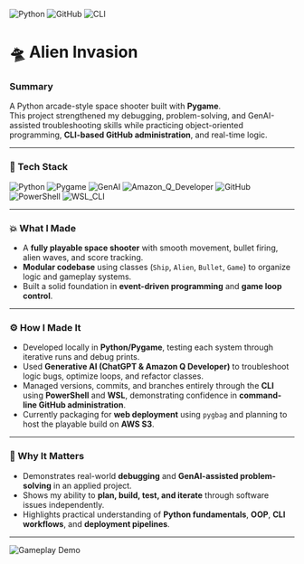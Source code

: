 ![Python](https://img.shields.io/badge/Python-3776AB?logo=python&logoColor=white)
![GitHub](https://img.shields.io/badge/GitHub-181717?logo=github&logoColor=white)
![CLI](https://img.shields.io/badge/Command--Line-2C2C32?logo=gnometerminal&logoColor=white)

# 🛸 Alien Invasion

### Summary  
A Python arcade-style space shooter built with **Pygame**.  
This project strengthened my debugging, problem-solving, and GenAI-assisted troubleshooting skills while practicing object-oriented programming, **CLI-based GitHub administration**, and real-time logic.

---

### 🧠 Tech Stack  
![Python](https://img.shields.io/badge/-Python-3776AB?logo=python&logoColor=white)
![Pygame](https://img.shields.io/badge/-Pygame-4B8BBE?logo=python&logoColor=white)
![GenAI](https://img.shields.io/badge/-Generative_AI-8A2BE2?logo=openai&logoColor=white)
![Amazon_Q_Developer](https://img.shields.io/badge/-Amazon_Q_Developer-FF9900?logo=amazonaws&logoColor=white)
![GitHub](https://img.shields.io/badge/-GitHub-181717?logo=github)
![PowerShell](https://img.shields.io/badge/-PowerShell-5391FE?logo=powershell&logoColor=white)
![WSL_CLI](https://img.shields.io/badge/-WSL_CLI-0078D6?logo=linux&logoColor=white)

---

### 💥 What I Made  
- A **fully playable space shooter** with smooth movement, bullet firing, alien waves, and score tracking.  
- **Modular codebase** using classes (`Ship`, `Alien`, `Bullet`, `Game`) to organize logic and gameplay systems.  
- Built a solid foundation in **event-driven programming** and **game loop control**.

---

### ⚙️ How I Made It  
- Developed locally in **Python/Pygame**, testing each system through iterative runs and debug prints.  
- Used **Generative AI (ChatGPT & Amazon Q Developer)** to troubleshoot logic bugs, optimize loops, and refactor classes.  
- Managed versions, commits, and branches entirely through the **CLI** using **PowerShell** and **WSL**, demonstrating confidence in **command-line GitHub administration**.  
- Currently packaging for **web deployment** using `pygbag` and planning to host the playable build on **AWS S3**.

---

### 🚀 Why It Matters  
- Demonstrates real-world **debugging** and **GenAI-assisted problem-solving** in an applied project.  
- Shows my ability to **plan, build, test, and iterate** through software issues independently.  
- Highlights practical understanding of **Python fundamentals**, **OOP**, **CLI workflows**, and **deployment pipelines**.

---

![Gameplay Demo](Alien_Invasion_Gameplay_Demo.gif.gif)
